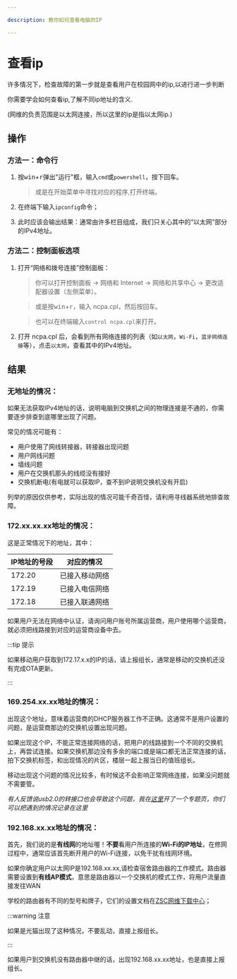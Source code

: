 ```yaml
---

description: 教你如何查看电脑的IP

---
```

# 查看ip

许多情况下，检查故障的第一步就是查看用户在校园网中的ip,以进行进一步判断

你需要学会如何查看ip,了解不同ip地址的含义.

(网维的负责范围是以太网连接，所以这里的ip是指以太网ip.)

## 操作
### 方法一：命令行
1. 按<kbd>win</kbd>+<kbd>r</kbd>弹出"运行"框，输入`cmd`或`powershell`，按下回车。
    > 或是在开始菜单中寻找对应的程序,打开终端。
    
2. 在终端下输入`ipconfig`命令；

3. 此时应该会输出结果：通常由许多栏目组成，我们只关心其中的“以太网”部分的IPv4地址。
### 方法二：控制面板选项
1. 打开“网络和拨号连接”控制面板：
    > 你可以打开控制面板 → 网络和 Internet → 网络和共享中心 → 更改适配器设置（左侧菜单）。
    
    > 或是按<kbd>win</kbd>+<kbd>r</kbd>，输入 ncpa.cpl，然后按回车。
    
    > 也可以在终端输入`control ncpa.cpl`来打开。
    
2. 打开 ncpa.cpl 后，会看到所有网络连接的列表（如`以太网`，`Wi-Fi`，`蓝牙网络连接`等），点击`以太网`，查看其中的IPv4地址。

## 结果
### 无地址的情况：

如果无法获取IPv4地址的话，说明电脑到交换机之间的物理连接是不通的，你需要逐步排查到底哪里出现了问题。

常见的情况可能有：

- 用户使用了网线转接器，转接器出现问题
- 用户网线问题
- 墙线问题
- 用户在交换机那头的线缆没有接好
- 交换机断电(有电就可以获取IP，查不到IP说明交换机没有开启)

列举的原因仅供参考，实际出现的情况可能千奇百怪，请利用寻线器系统地排查故障。

### 172.xx.xx.xx地址的情况：
这是正常情况下的地址，其中：

|IP地址的号段|对应的情况|
|-          |-       |
|172.20|已接入移动网络|
|172.19|已接入电信网络|
|172.18|已接入联通网络|

如果用户无法在网络中认证，请询问用户账号所属运营商，用户使用哪个运营商，就必须把线路接到对应的运营商设备中去。

:::tip 提示

如果移动用户获取到172.17.x.x的IP的话，请上报组长，通常是移动的交换机还没有完成OTA更新。

:::

### 169.254.xx.xx地址的情况：
出现这个地址，意味着运营商的DHCP服务器工作不正确。这通常不是用户设置的问题，是运营商那边的交换机设置出现问题。

如果出现这个IP，不能正常连接网络的话，把用户的线路接到一个不同的交换机上，再尝试连接。如果交换机那边没有多余的端口或是端口都无法正常连接的话，拍下交换机标签，和出现情况的片区，楼层一起上报当日的值班组长。

移动出现这个问题的情况比较多，有时候这不会影响正常网络连接，如果没问题就不需要管。

*有人反馈说usb2.0的转接口也会导致这个问题，我在[这里](/docs/wiki/杂项/关于169.254.x.x的ip问题汇总)开了一个专题页，你们可以把遇到的情况记录在这里*

### 192.168.xx.xx地址的情况：
首先，我们说的是**有线网**的地址喔！**不要**看用户所连接的**Wi-Fi的IP地址**，在修网过程中，通常应该首先断开用户的Wi-Fi连接，以免干扰有线网环境。

如果你确定用户以太网IP是192.168.xx.xx,请检查宿舍路由器的工作模式。路由器需要设置到**有线AP模式**，意思是路由器以一个交换机的模式工作，将用户流量直接发往WAN

学校的路由器有不同的型号和牌子，它们的设置文档在[ZSC网维下载中心](https://gitea.zsxyww.com/i/Downloads/src/branch/master/%E8%B7%AF%E7%94%B1%E5%99%A8%E8%AE%BE%E7%BD%AE%E6%96%87%E6%A1%A3)；

:::warning 注意

如果是光猫出现了这种情况，不要乱动，直接上报组长。

:::

如果用户到交换机没有路由器中继的话，出现192.168.xx.xx地址，也是直接上报组长。
